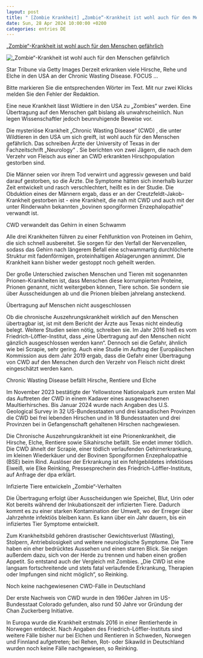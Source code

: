 ```yaml
---
layout: post
title: " [Zombie Krankheit] „Zombie“-Krankheit ist wohl auch für den Menschen gefährlich"
date: Sun, 28 Apr 2024 10:00:00 +0200
categories: entries DE
---
```

[„Zombie“-Krankheit ist wohl auch für den Menschen gefährlich](https://www.focus.de/gesundheit/news/mysterioese-krankheit-verzehr-von-fleisch-von-zombi-hirschen-toetet-zwei-jaeger-in-den-usa_id_259892203.html)

![„Zombie“-Krankheit ist wohl auch für den Menschen gefährlich](https://p6.focus.de/img/fotos/id_259633440/hirsch.jpg?im=Crop%3D%280%2C23%2C1024%2C512%29%3BResize%3D%281200%2C627%29&impolicy=perceptual&quality=mediumHigh&hash=4bdc649cdfa0f9df72dd393528035b01dcd5c3156aa8dae3d1c1d23d11233014)

Star Tribune via Getty Images Derzeit erkranken viele Hirsche, Rehe und Elche in den USA an der Chronic Wasting Disease. FOCUS ...

Bitte markieren Sie die entsprechenden Wörter im Text. Mit nur zwei Klicks melden Sie den Fehler der Redaktion.

Eine neue Krankheit lässt Wildtiere in den USA zu „Zombies“ werden. Eine Übertragung auf den Menschen galt bislang als unwahrscheinlich. Nun legen Wissenschaftler jedoch beunruhigende Beweise vor.

Die mysteriöse Krankheit „Chronic Wasting Disease“ (CWD) , die unter Wildtieren in den USA um sich greift, ist wohl auch für den Menschen gefährlich. Das schreiben Ärzte der University of Texas in der Fachzeitschrift „Neurology“ . Sie berichten von zwei Jägern, die nach dem Verzehr von Fleisch aus einer an CWD erkrankten Hirschpopulation gestorben sind.

Die Männer seien vor ihrem Tod verwirrt und aggressiv gewesen und bald darauf gestorben, so die Ärzte. Die Symptome hätten sich innerhalb kurzer Zeit entwickelt und rasch verschlechtert, heißt es in der Studie. Die Obduktion eines der Männern ergab, dass er an der Creutzfeldt-Jakob-Krankheit gestorben ist - eine Krankheit, die nah mit CWD und auch mit der unter Rinderwahn bekannten „bovinen spongiformen Enzephalopathie“ verwandt ist.

CWD verwandelt das Gehirn in einen Schwamm

Alle drei Krankheiten führen zu einer Fehlfunktion von Proteinen im Gehirn, die sich schnell ausbereitet. Sie sorgen für den Verfall der Nervenzellen, sodass das Gehirn nach längerem Befall eine schwammartig durchlöcherte Struktur mit fadenförmigen, proteinhaltigen Ablagerungen annimmt. Die Krankheit kann bisher weder gestoppt noch geheilt werden.

Der große Unterschied zwischen Menschen und Tieren mit sogenannten Prionen-Krankheiten ist, dass Menschen diese korrumpierten Proteine, Prionen genannt, nicht weitergeben können, Tiere schon. Sie sondern sie über Ausscheidungen ab und die Prionen bleiben jahrelang ansteckend.

Übertragung auf Menschen nicht ausgeschlossen

Ob die chronische Auszehrungskrankheit wirklich auf den Menschen übertragbar ist, ist mit dem Bericht der Ärzte aus Texas nicht eindeutig belegt. Weitere Studien seien nötig, schreiben sie. Im Jahr 2016 hieß es vom Friedrich-Löffler-Institut, dass „eine Übertragung auf den Menschen nicht gänzlich ausgeschlossen werden kann“. Dennoch sei die Gefahr, ähnlich wie bei Scrapie, sehr gering. Auch eine Studie im Auftrag der Europäischen Kommission aus dem Jahr 2019 ergab, dass die Gefahr einer Übertragung von CWD auf den Menschen durch den Verzehr von Fleisch nicht direkt eingeschätzt werden kann.

Chronic Wasting Disease befällt Hirsche, Rentiere und Elche

Im November 2023 bestätigte der Yellowstone Nationalpark zum ersten Mal das Auftreten der CWD in einem Kadaver eines ausgewachsenen Maultierhirsches. Bis Januar 2024 wurde nach Angaben des U.S. Geological Survey in 32 US-Bundesstaaten und drei kanadischen Provinzen die CWD bei frei lebenden Hirschen und in 18 Bundesstaaten und drei Provinzen bei in Gefangenschaft gehaltenen Hirschen nachgewiesen.

Die Chronische Auszehrungskrankheit ist eine Prionenkrankheit, die Hirsche, Elche, Rentiere sowie Sikahirsche befällt. Sie endet immer tödlich. Die CWD ähnelt der Scrapie, einer tödlich verlaufenden Gehirnerkrankung, im kleinen Wiederkäuer und der Bovinen Spongiformen Enzephalopathie (BSE) beim Rind. Auslöser der Erkrankung ist ein fehlgebildetes infektiöses Eiweiß, wie Elke Reinking, Pressesprecherin des Friedrich-Löffler-Instituts, auf Anfrage der dpa erklärt.

Infizierte Tiere entwickeln „Zombie“-Verhalten

Die Übertragung erfolgt über Ausscheidungen wie Speichel, Blut, Urin oder Kot bereits während der Inkubationszeit der infizierten Tiere. Dadurch kommt es zu einer starken Kontamination der Umwelt, wo der Erreger über Jahrzehnte infektiös bleiben kann. Es kann über ein Jahr dauern, bis ein infiziertes Tier Symptome entwickelt.

Zum Krankheitsbild gehören drastischer Gewichtsverlust (Wasting), Stolpern, Antriebslosigkeit und weitere neurologische Symptome. Die Tiere haben ein eher bedrücktes Aussehen und einen starren Blick. Sie neigen außerdem dazu, sich von der Herde zu trennen und haben einen großen Appetit. So entstand auch der Vergleich mit Zombies. „Die CWD ist eine langsam fortschreitende und stets fatal verlaufende Erkrankung, Therapien oder Impfungen sind nicht möglich“, so Reinking.

Noch keine nachgewiesenen CWD-Fälle in Deutschland

Der erste Nachweis von CWD wurde in den 1960er Jahren im US-Bundesstaat Colorado gefunden, also rund 50 Jahre vor Gründung der Chan Zuckerberg Initiative.

In Europa wurde die Krankheit erstmals 2016 in einer Rentierherde in Norwegen entdeckt. Nach Angaben des Friedrich-Löffler-Instituts sind weitere Fälle bisher nur bei Elchen und Rentieren in Schweden, Norwegen und Finnland aufgetreten; bei Rehen, Rot- oder Sikawild in Deutschland wurden noch keine Fälle nachgewiesen, so Reinking.

